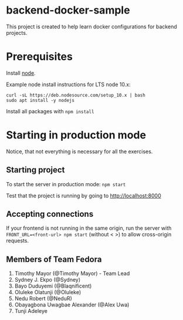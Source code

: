 # backend-docker-sample

This project is created to help learn docker configurations for backend projects.

# Prerequisites

Install [node](https://nodejs.org/en/download/). 

Example node install instructions for LTS node 10.x:
```
curl -sL https://deb.nodesource.com/setup_10.x | bash
sudo apt install -y nodejs
```

Install all packages with `npm install`

# Starting in production mode
Notice, that not everything is necessary for all the exercises.

## Starting project

To start the server in production mode: `npm start`

Test that the project is running by going to <http://localhost:8000>

## Accepting connections

If your frontend is not running in the same origin, run the server with `FRONT_URL=<front-url> npm start` (without < >) to allow cross-origin requests.

## Members of Team Fedora
1. Timothy Mayor (@Timothy Mayor) - Team Lead
2. Sydney J. Ekpo (@Sydney)
3. Bayo Duduyemi (@Blaqnificent)
4. Oluleke Olatunji (@Oluleke)
5. Nedu Robert (@NeduR)
6. Obayagbona Uwagbae Alexander (@Alex Uwa)
7. Tunji Adeleye


